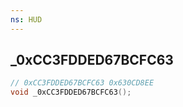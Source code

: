 ```yaml
---
ns: HUD
---
```

## _0xCC3FDDED67BCFC63

```c
// 0xCC3FDDED67BCFC63 0x630CD8EE
void _0xCC3FDDED67BCFC63();
```


